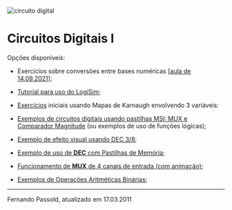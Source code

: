 ![circuito digital](https://images.unsplash.com/photo-1517077304055-6e89abbf09b0?ixlib=rb-1.2.1&ixid=MXwxMjA3fDB8MHxwaG90by1wYWdlfHx8fGVufDB8fHw%3D&auto=format&fit=crop&w=1650&q=80)

# Circuitos Digitais I

Opções disponíveis:

* Exercícios sobre conversões entre bases numéricas [[aula de 14.09.2021](codigos/exe_sist_numeracao.html)];

* [Tutorial para uso do LogiSim](Uso_LogiSim.html);

* [Exercícios](exe_mapas_K_2021_1/exemplos_mapas_K3.html) iniciais usando Mapas de Karnaugh envolvendo 3 variáveis:

* [Exemplos de circuitos digitais usando pastilhas MSI: MUX e Comparador Magnitude](MSI_exemplos/exercicios_01.html) (ou exemplos de uso de funções lógicas);

* [Exemplo de efeito visual usando DEC 3/8](Lab_9_Efeito_Visual/Lab_9_Efeito_Visual_Usando_DEC.html);

* [Exemplo de uso de **DEC** com Pastilhas de Memória](resumo_MSI/exemplo_uso_DEC.html);

* [Funcionamento de **MUX** de 4 canais de entrada (com animação)](Funcionamento_MUX/funcionamento_MUX_4.html);

  
  
* [Exemplos de Operações Aritméticas Binárias](exemplos_operacoes_sinais/exemplos_operacoes.html);

  

---

Fernando Passold, atualizado em 17.03.2011

